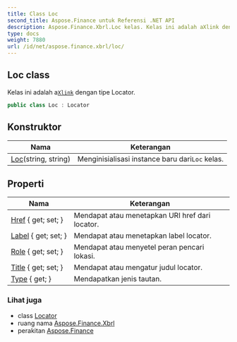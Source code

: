 ```yaml
---
title: Class Loc
second_title: Aspose.Finance untuk Referensi .NET API
description: Aspose.Finance.Xbrl.Loc kelas. Kelas ini adalah aXlink dengan tipe Locator.
type: docs
weight: 7880
url: /id/net/aspose.finance.xbrl/loc/
---
```

## Loc class

Kelas ini adalah a[`Xlink`](../xlink/) dengan tipe Locator.

```csharp
public class Loc : Locator
```

## Konstruktor

| Nama | Keterangan |
| --- | --- |
| [Loc](loc/)(string, string) | Menginisialisasi instance baru dari`Loc` kelas. |

## Properti

| Nama | Keterangan |
| --- | --- |
| [Href](../../aspose.finance.xbrl/locator/href/) { get; set; } | Mendapat atau menetapkan URI href dari locator. |
| [Label](../../aspose.finance.xbrl/locator/label/) { get; set; } | Mendapat atau menetapkan label locator. |
| [Role](../../aspose.finance.xbrl/locator/role/) { get; set; } | Mendapat atau menyetel peran pencari lokasi. |
| [Title](../../aspose.finance.xbrl/locator/title/) { get; set; } | Mendapat atau mengatur judul locator. |
| [Type](../../aspose.finance.xbrl/xlink/type/) { get; } | Mendapatkan jenis tautan. |

### Lihat juga

* class [Locator](../locator/)
* ruang nama [Aspose.Finance.Xbrl](../../aspose.finance.xbrl/)
* perakitan [Aspose.Finance](../../)


